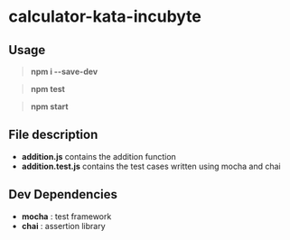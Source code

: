 
# calculator-kata-incubyte
## Usage
> **npm i --save-dev**

> **npm test** 

> **npm start**

## File description

+ **addition.js** contains the addition function
+ **addition.test.js** contains the test cases written using mocha and chai

## Dev Dependencies

+ **mocha** : test framework
+ **chai** : assertion library
